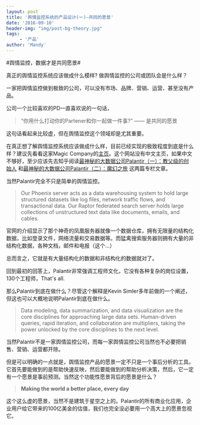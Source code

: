 ```yaml
---
layout: post
title: '舆情监控系统的产品设计(一)—共同的愿景'
date: '2016-09-10'
header-img: "img/post-bg-theory.jpg"
tags:
     - '产品'
author: 'Mandy'
---
```

#舆情监控，数据才是共同愿景# 

真正的舆情监控系统应该做成什么模样? 做舆情监控的公司或团队会是什么样？

一家把舆情监控做到极致的公司，可以没有市场、品牌、营销、运营、甚至没有产品。

 公司一个比较喜欢的PD一直喜欢说的一句话，

> “你用什么打动你的Partener和你一起做一件事?” —— 是共同的愿景

这句话看起来比较虚，但在舆情监控这个领域却是尤其重要。

在真正想了解舆情监控系统应该做成什么样，目前已经实现的极致程度到底是什么样？建议先看看这家Magic Company的[主页](https://www.palantir.com/)。这个网站没有中文主页，如果中文不够好，至少应该先去知乎阅读[最神秘的大数据公司Palantir（一）：教父级的创始人](https://zhuanlan.zhihu.com/p/20576142) 和[最神秘的大数据公司Palantir（二）：魔幻之旅](https://zhuanlan.zhihu.com/p/20577369) 这两篇专栏文章。

当然Palantir完全不只是简单的舆情监控。

> Our Phoenix server acts as a data warehousing system to hold large structured datasets like log files, network traffic flows, and transactional data. Our Raptor federated search server holds large collections of unstructured text data like documents, emails, and cables.

官网的介绍显示了那个神奇的凤凰服务器就像一个数据仓库，拥有无限量的结构化数据，比如登录文件，网络流量和交易数据等。而猛禽搜索服务器则拥有大量的非结构化数据，各种文档，邮件和电报（这个...）

总而言之，它就是有大量结构化的数据和非结构化的数据就对了。

回到最初的回答上，Palantir非常强调工程师文化，它没有各种复杂的岗位设置，130个工程师，That's all.

那么Palantir到底在做什么？尽管这个解释是Kevin Simler多年前做的一个阐述，但这也可以大概地说明Palantir到底在做什么。

> Data modeling, data summarization, and data visualization are the core disciplines for approaching large data sets. Human-driven queries, rapid iteration, and collaboration are multipliers, taking the power unlocked by the core disciplines to the next level. 



当然Palantir不是一家舆情监控公司，而每一家舆情监控公司当然也不必要把销售、营销、运营都开除。

但是可以明确的一点就是，舆情监控产品的愿景一定不只是一个事后分析的工具。它首先要能做到的是帮助快速反映，然后要能做到的帮助分析决策，然后，它一定有一个愿景是事前预测。当然这个功能性愿景背后的愿景是什么？ 

> **Making the world a better place, every day** 

这个这么虚的愿景，当然不是建筑于星空之上的。Palantir的所有商业化应用，企业用户给它带来的100亿美金的估值，我们也完全没必要用一个高大上的愿景忽视它。





